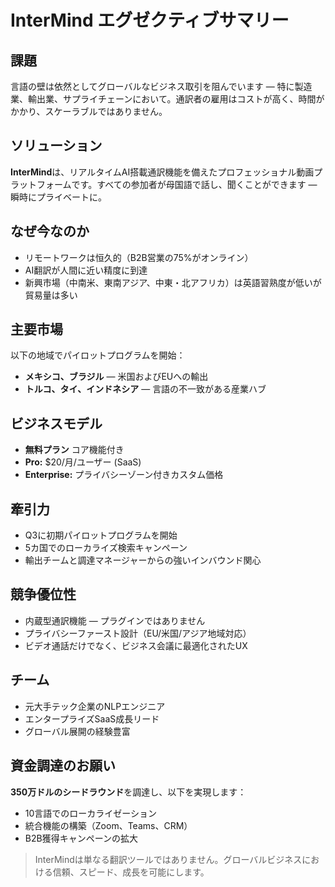 # InterMind エグゼクティブサマリー <Badge type="warning" text="draft" />

## 課題

言語の壁は依然としてグローバルなビジネス取引を阻んでいます — 特に製造業、輸出業、サプライチェーンにおいて。通訳者の雇用はコストが高く、時間がかかり、スケーラブルではありません。

## ソリューション

**InterMind**は、リアルタイムAI搭載通訳機能を備えたプロフェッショナル動画プラットフォームです。すべての参加者が母国語で話し、聞くことができます — 瞬時にプライベートに。

## なぜ今なのか

- リモートワークは恒久的（B2B営業の75%がオンライン）
- AI翻訳が人間に近い精度に到達
- 新興市場（中南米、東南アジア、中東・北アフリカ）は英語習熟度が低いが貿易量は多い

## 主要市場

以下の地域でパイロットプログラムを開始：

- **メキシコ、ブラジル** — 米国およびEUへの輸出
- **トルコ、タイ、インドネシア** — 言語の不一致がある産業ハブ

## ビジネスモデル

- **無料プラン** コア機能付き
- **Pro:** \$20/月/ユーザー (SaaS)
- **Enterprise:** プライバシーゾーン付きカスタム価格

## 牽引力

- Q3に初期パイロットプログラムを開始
- 5カ国でのローカライズ検索キャンペーン
- 輸出チームと調達マネージャーからの強いインバウンド関心

## 競争優位性

- 内蔵型通訳機能 — プラグインではありません
- プライバシーファースト設計（EU/米国/アジア地域対応）
- ビデオ通話だけでなく、ビジネス会議に最適化されたUX

## チーム

- 元大手テック企業のNLPエンジニア
- エンタープライズSaaS成長リード
- グローバル展開の経験豊富

## 資金調達のお願い

**350万ドルのシードラウンド**を調達し、以下を実現します：

- 10言語でのローカライゼーション
- 統合機能の構築（Zoom、Teams、CRM）
- B2B獲得キャンペーンの拡大

> InterMindは単なる翻訳ツールではありません。グローバルビジネスにおける信頼、スピード、成長を可能にします。